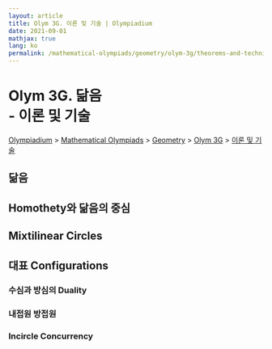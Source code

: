 ```yaml
---
layout: article
title: Olym 3G. 이론 및 기술 | Olympiadium
date: 2021-09-01
mathjax: true
lang: ko
permalink: /mathematical-olympiads/geometry/olym-3g/theorems-and-techniques/
---
```

# Olym 3G. 닮음 <br> <ssup> - 이론 및 기술</ssup>

<a href="{{ site.homeurl }}">Olympiadium</a> > <a href="{{ site.homeurl }}mathematical-olympiads/">Mathematical Olympiads</a> > <a href="{{ site.homeurl }}mathematical-olympiads/geometry/">Geometry</a> > <a href="{{ site.homeurl }}mathematical-olympiads/geometry/olym-3g/">Olym 3G</a> > <a href="{{ site.homeurl }}mathematical-olympiads/geometry/olym-3g/theorems-and-techniques/">이론 및 기술</a>

## 닮음

## Homothety와 닮음의 중심

## Mixtilinear Circles

## 대표 Configurations
### 수심과 방심의 Duality
### 내접원 방접원
### Incircle Concurrency